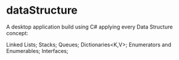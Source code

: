# dataStructure
A desktop application build using C# applying every Data Structure concept:

Linked Lists; 
Stacks;
Queues;
Dictionaries<K,V>;
Enumerators and Enumerables;
Interfaces;
